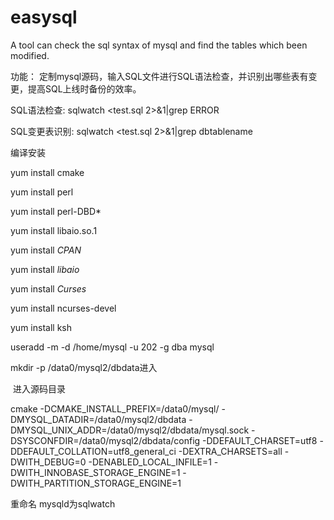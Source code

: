 # easysql
A tool can check the sql syntax of mysql and find the tables which been modified.


功能：
定制mysql源码，输入SQL文件进行SQL语法检查，并识别出哪些表有变更，提高SQL上线时备份的效率。


SQL语法检查:
sqlwatch \<test.sql 2\>&1|grep ERROR

SQL变更表识别:
sqlwatch \<test.sql 2\>&1|grep dbtablename

编译安装

yum install cmake

yum install perl

yum install perl-DBD*

yum install libaio.so.1

yum install *CPAN*

yum install *libaio*

yum install *Curses*

yum install ncurses-devel

yum install ksh

useradd -m -d /home/mysql -u 202 -g dba mysql

mkdir -p /data0/mysql2/dbdata进入

 进入源码目录
 
cmake -DCMAKE_INSTALL_PREFIX=/data0/mysql/ -DMYSQL_DATADIR=/data0/mysql2/dbdata -DMYSQL_UNIX_ADDR=/data0/mysql2/dbdata/mysql.sock -DSYSCONFDIR=/data0/mysql2/dbdata/config -DDEFAULT_CHARSET=utf8 -DDEFAULT_COLLATION=utf8_general_ci -DEXTRA_CHARSETS=all -DWITH_DEBUG=0 -DENABLED_LOCAL_INFILE=1 -DWITH_INNOBASE_STORAGE_ENGINE=1 -DWITH_PARTITION_STORAGE_ENGINE=1

重命名 mysqld为sqlwatch

